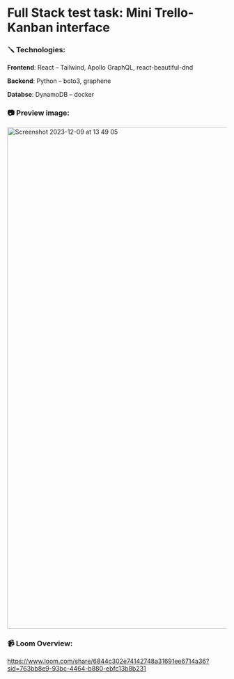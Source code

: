 # Full Stack test task: Mini Trello-Kanban interface

### 🪛 Technologies:
**Frontend**: React
– Tailwind, Apollo GraphQL, react-beautiful-dnd

**Backend**: Python
– boto3, graphene

**Databse**: DynamoDB
– docker

### 📷 Preview image:
<img width="1152" alt="Screenshot 2023-12-09 at 13 49 05" src="https://github.com/Steep1692/mini-trello-kanban-interface/assets/46420479/f39f61f1-53b6-44a0-a118-00589444ac6e">

### 📹 Loom Overview:
https://www.loom.com/share/6844c302e74142748a31691ee6714a36?sid=763bb8e9-93bc-4464-b880-ebfc13b8b231

